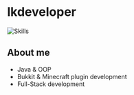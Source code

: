 # lkdeveloper

<p align="left">
  <img src="https://skillicons.dev/icons?i=php,java,mysql" alt="Skills">
</p>  

## About me  

- Java & OOP  
- Bukkit & Minecraft plugin development  
- Full-Stack development  
